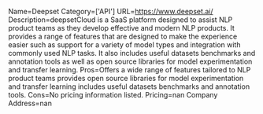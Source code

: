 Name=Deepset
Category=['API']
URL=https://www.deepset.ai/
Description=deepsetCloud is a SaaS platform designed to assist NLP product teams as they develop effective and modern NLP products. It provides a range of features that are designed to make the experience easier such as support for a variety of model types and integration with commonly used NLP tasks. It also includes useful datasets benchmarks and annotation tools as well as open source libraries for model experimentation and transfer learning.
Pros=Offers a wide range of features tailored to NLP product teams provides open source libraries for model experimentation and transfer learning includes useful datasets benchmarks and annotation tools.
Cons=No pricing information listed.
Pricing=nan
Company Address=nan
